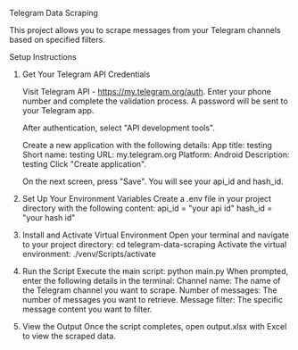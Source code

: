 
Telegram Data Scraping

This project allows you to scrape messages from your Telegram channels based on specified filters.

Setup Instructions
1. Get Your Telegram API Credentials

    Visit Telegram API - https://my.telegram.org/auth.
    Enter your phone number and complete the validation process. A password 
    will be sent to your Telegram app.

    After authentication, select "API development tools".

    Create a new application with the following details:
        App title: testing
        Short name: testing
        URL: my.telegram.org
        Platform: Android
        Description: testing
        Click "Create application".

    On the next screen, press "Save". You will see your api_id and hash_id.

2. Set Up Your Environment Variables
    Create a .env file in your project directory with the following content:
        api_id = "your api id"
        hash_id = "your hash id"

3. Install and Activate Virtual Environment
    Open your terminal and navigate to your project directory:
        cd telegram-data-scraping
    Activate the virtual environment:
        ./venv/Scripts/activate

4. Run the Script
    Execute the main script:
        python main.py
    When prompted, enter the following details in the terminal:
        Channel name: The name of the Telegram channel you want to scrape.
        Number of messages: The number of messages you want to retrieve.
        Message filter: The specific message content you want to filter.

5. View the Output
    Once the script completes, open output.xlsx with Excel to view the 
    scraped data.

